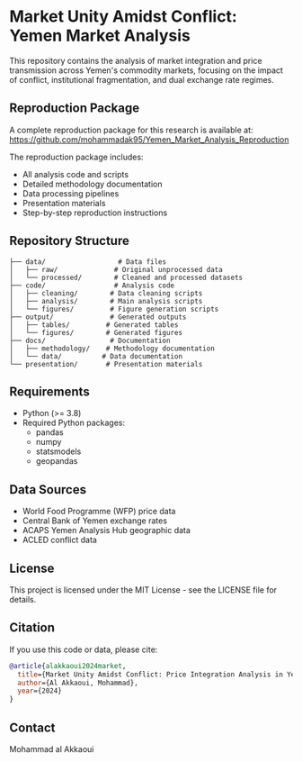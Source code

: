 # Market Unity Amidst Conflict: Yemen Market Analysis

This repository contains the analysis of market integration and price transmission across Yemen's commodity markets, focusing on the impact of conflict, institutional fragmentation, and dual exchange rate regimes.

## Reproduction Package

A complete reproduction package for this research is available at:
https://github.com/mohammadak95/Yemen_Market_Analysis_Reproduction

The reproduction package includes:
- All analysis code and scripts
- Detailed methodology documentation
- Data processing pipelines
- Presentation materials
- Step-by-step reproduction instructions

## Repository Structure

```
├── data/                  # Data files
│   ├── raw/              # Original unprocessed data
│   └── processed/        # Cleaned and processed datasets
├── code/                 # Analysis code
│   ├── cleaning/        # Data cleaning scripts
│   ├── analysis/        # Main analysis scripts
│   └── figures/         # Figure generation scripts
├── output/              # Generated outputs
│   ├── tables/         # Generated tables
│   └── figures/        # Generated figures
├── docs/                # Documentation
│   ├── methodology/    # Methodology documentation
│   └── data/          # Data documentation
└── presentation/       # Presentation materials
```

## Requirements

- Python (>= 3.8)
- Required Python packages:
  - pandas
  - numpy
  - statsmodels
  - geopandas

## Data Sources

- World Food Programme (WFP) price data
- Central Bank of Yemen exchange rates
- ACAPS Yemen Analysis Hub geographic data
- ACLED conflict data

## License

This project is licensed under the MIT License - see the LICENSE file for details.

## Citation

If you use this code or data, please cite:

```bibtex
@article{alakkaoui2024market,
  title={Market Unity Amidst Conflict: Price Integration Analysis in Yemen},
  author={Al Akkaoui, Mohammad},
  year={2024}
}
```

## Contact

Mohammad al Akkaoui
